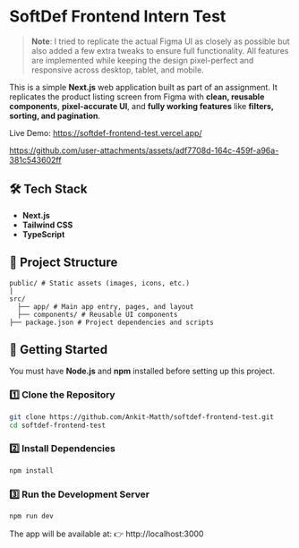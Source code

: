 # SoftDef Frontend Intern Test

> **Note**: I tried to replicate the actual Figma UI as closely as possible but also added a few extra tweaks to ensure full functionality. All features are implemented while keeping the design pixel-perfect and responsive across desktop, tablet, and mobile. 

This is a simple **Next.js** web application built as part of an assignment. It replicates the product listing screen from Figma with **clean, reusable components**, **pixel-accurate UI**, and **fully working features** like **filters, sorting, and pagination**.

Live Demo: https://softdef-frontend-test.vercel.app/

https://github.com/user-attachments/assets/adf7708d-164c-459f-a96a-381c543602ff

## 🛠️ Tech Stack
- **Next.js**
- **Tailwind CSS**
- **TypeScript**

## 📂 Project Structure
```
public/ # Static assets (images, icons, etc.)
|
src/
  ├── app/ # Main app entry, pages, and layout
  ├── components/ # Reusable UI components
├── package.json # Project dependencies and scripts
```

## 🚀 Getting Started

You must have **Node.js** and **npm** installed before setting up this project.

### 1️⃣ Clone the Repository
```bash
git clone https://github.com/Ankit-Matth/softdef-frontend-test.git
cd softdef-frontend-test
```

### 2️⃣ Install Dependencies
```bash
npm install
```

### 3️⃣ Run the Development Server
```bash
npm run dev
```

The app will be available at:
👉 http://localhost:3000
